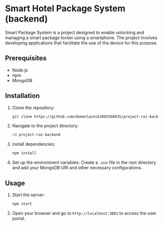 # Smart Hotel Package System (backend)

Smart Package System is a project designed to enable unlocking and managing a smart package locker using a smartphone. The project involves developing applications that facilitate the use of the device for this purpose. 


## Prerequisites

- Node.js
- npm
- MongoDB

## Installation

1. Clone the repository:
   ```sh
   git clone https://github.com/domenlaznik1002566835/project-rai-backend
   ```

2. Navigate to the project directory:
   ```sh
   cd project-rai-backend
   ```

3. Install dependencies:
   ```sh
   npm install
   ```

4. Set up the environment variables:
   Create a `.env` file in the root directory and add your MongoDB URI and other necessary configurations.

## Usage

1. Start the server:
   ```sh
   npm start
   ```

2. Open your browser and go to `http://localhost:3001` to access the user portal.


